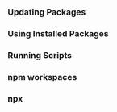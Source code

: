 ### Updating Packages

### Using Installed Packages

### Running Scripts

### npm workspaces

### npx
